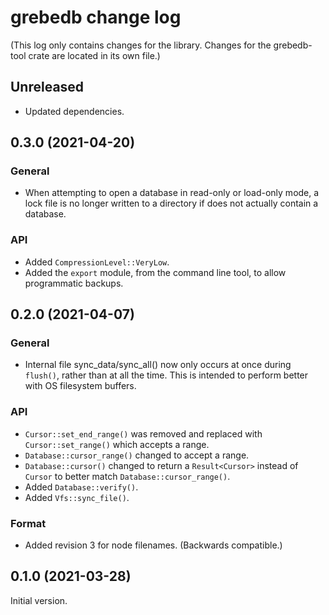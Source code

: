 # grebedb change log

(This log only contains changes for the library. Changes for the grebedb-tool crate are located in its own file.)

## Unreleased

* Updated dependencies.

## 0.3.0 (2021-04-20)

### General

* When attempting to open a database in read-only or load-only mode, a lock file is no longer written to a directory if does not actually contain a database.

### API

* Added `CompressionLevel::VeryLow`.
* Added the `export` module, from the command line tool, to allow programmatic backups.

## 0.2.0 (2021-04-07)

### General

* Internal file sync_data/sync_all() now only occurs at once during `flush()`, rather than at all the time. This is intended to perform better with OS filesystem buffers.

### API

* `Cursor::set_end_range()` was removed and replaced with `Cursor::set_range()` which accepts a range.
* `Database::cursor_range()` changed to accept a range.
* `Database::cursor()` changed to return a `Result<Cursor>` instead of `Cursor` to better match `Database::cursor_range()`.
* Added `Database::verify()`.
* Added `Vfs::sync_file()`.

### Format

* Added revision 3 for node filenames. (Backwards compatible.)

## 0.1.0 (2021-03-28)

Initial version.
